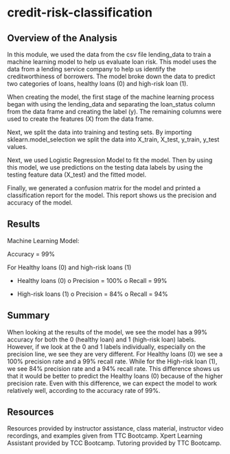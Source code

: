 # credit-risk-classification

## Overview of the Analysis
In this module, we used the data from the csv file lending_data to train a machine learning model to help us evaluate loan risk. This model uses the data from a lending service company to help us identify the creditworthiness of borrowers. The model broke down the data to predict two categories of loans, healthy loans (0) and high-risk loan (1). 

When creating the model, the first stage of the machine learning process began with using the lending_data and separating the loan_status column from the data frame and creating the label (y). The remaining columns were used to create the features (X) from the data frame. 

Next, we split the data into training and testing sets. By importing sklearn.model_selection we split the data into X_train, X_test, y_train, y_test values.

Next, we used Logistic Regression Model to fit the model. Then by using this model, we use predictions on the testing data labels by using the testing feature data (X_test) and the fitted model.

Finally, we generated a confusion matrix for the model and printed a classification report for the model. This report shows us the precision and accuracy of the model. 

## Results
Machine Learning Model:

Accuracy = 99%

For Healthy loans (0) and high-risk loans (1)
-	Healthy loans (0)
o	Precision = 100%
o	Recall = 99%

-	High-risk loans (1)
o	Precision = 84%
o	Recall = 94%

## Summary
When looking at the results of the model, we see the model has a 99% accuracy for both the 0 (healthy loan) and 1 (high-risk loan) labels. However, if we look at the 0 and 1 labels individually, especially on the precision line, we see they are very different. For Healthy loans (0) we see a 100% precision rate and a 99% recall rate. While for the High-risk loan (1), we see 84% precision rate and a 94% recall rate. This difference shows us that it would be better to predict the Healthy loans (0) because of the higher precision rate. Even with this difference, we can expect the model to work relatively well, according to the accuracy rate of 99%. 

## Resources
Resources provided by instructor assistance, class material, instructor video recordings, and examples given from TTC Bootcamp. Xpert Learning Assistant provided by TCC Bootcamp. Tutoring provided by TTC Bootcamp.
